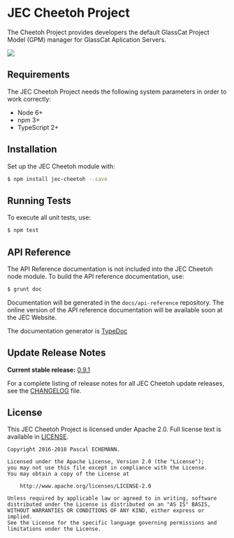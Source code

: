 # JEC Cheetoh Project

The Cheetoh Project provides developers the default GlassCat Project Model (GPM) manager for GlassCat Aplication Servers.

[![][jec-logo]][jec-url]

## Requirements

The JEC Cheetoh Project needs the following system parameters in order to work correctly:

- Node 6+
- npm 3+
- TypeScript 2+

## Installation

Set up the JEC Cheetoh module with:

```bash
$ npm install jec-cheetoh --save
```

## Running Tests

To execute all unit tests, use:

```bash
$ npm test
```

## API Reference

The API Reference documentation is not included into the JEC Cheetoh node module. To build the API reference documentation, use:

```bash
$ grunt doc
```

Documentation will be generated in the `docs/api-reference` repository.
The online version of the  API reference documentation will be available soon at the JEC Website.

The documentation generator is [TypeDoc](http://typedoc.org/)

## Update Release Notes

**Current stable release:** [0.9.1](CHANGELOG.md#jec-cheetoh-0.9.1)
 
For a complete listing of release notes for all JEC Cheetoh update releases, see the [CHANGELOG](CHANGELOG.md) file. 

## License
This JEC Cheetoh Project is licensed under Apache 2.0. Full license text is available in [LICENSE](LICENSE).

```
Copyright 2016-2018 Pascal ECHEMANN.

Licensed under the Apache License, Version 2.0 (the "License");
you may not use this file except in compliance with the License.
You may obtain a copy of the License at

    http://www.apache.org/licenses/LICENSE-2.0

Unless required by applicable law or agreed to in writing, software
distributed under the License is distributed on an "AS IS" BASIS,
WITHOUT WARRANTIES OR CONDITIONS OF ANY KIND, either express or implied.
See the License for the specific language governing permissions and
limitations under the License.
```

[jec-url]: http://jecproject.org
[jec-logo]: https://raw.githubusercontent.com/jec-project/JEC/master/assets/jec-logos/jec-logo.png